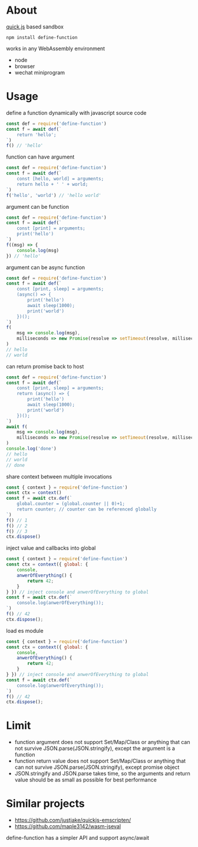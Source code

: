 # About

[quick.js](https://bellard.org/quickjs/) based sandbox

```
npm install define-function
```

works in any WebAssembly environment

* node
* browser
* wechat miniprogram

# Usage

define a function dynamically with javascript source code

```js
const def = require('define-function')
const f = await def(`
    return 'hello';
`)
f() // 'hello'
```

function can have argument

```js
const def = require('define-function')
const f = await def(`
    const [hello, world] = arguments;
    return hello + ' ' + world;
`)
f('hello', 'world') // 'hello world'
```

argument can be function

```js
const def = require('define-function')
const f = await def(`
    const [print] = arguments;
    print('hello')
`)
f((msg) => {
    console.log(msg)
}) // 'hello'
```

argument can be async function

```js
const def = require('define-function')
const f = await def(`
    const [print, sleep] = arguments;
    (async() => {
        print('hello')
        await sleep(1000);
        print('world')
    })();
`)
f(
    msg => console.log(msg),
    milliseconds => new Promise(resolve => setTimeout(resolve, milliseconds))
) 
// hello
// world
```

can return promise back to host

```js
const def = require('define-function')
const f = await def(`
    const [print, sleep] = arguments;
    return (async() => {
        print('hello')
        await sleep(1000);
        print('world')
    })();
`)
await f(
    msg => console.log(msg),
    milliseconds => new Promise(resolve => setTimeout(resolve, milliseconds))
)
console.log('done')
// hello
// world
// done
```

share context between multiple invocations

```js
const { context } = require('define-function')
const ctx = context()
const f = await ctx.def(`
    global.counter = (global.counter || 0)+1;
    return counter; // counter can be referenced globally
`)
f() // 1
f() // 2
f() // 3
ctx.dispose()
```

inject value and callbacks into global

```js
const { context } = require('define-function')
const ctx = context({ global: { 
    console,
    anwerOfEverything() {
        return 42;
    }
} }) // inject console and anwerOfEverything to global
const f = await ctx.def(`
    console.log(anwerOfEverything());
`)
f() // 42
ctx.dispose();
```

load es module

```js
const { context } = require('define-function')
const ctx = context({ global: { 
    console,
    anwerOfEverything() {
        return 42;
    }
} }) // inject console and anwerOfEverything to global
const f = await ctx.def(`
    console.log(anwerOfEverything());
`)
f() // 42
ctx.dispose();
```


# Limit

* function argument does not support Set/Map/Class or anything that can not survive JSON.parse(JSON.stringify), except the argument is a function
* function return value does not support Set/Map/Class or anything that can not survive JSON.parse(JSON.stringify), except promise object
* JSON.stringify and JSON.parse takes time, so the arguments and return value should be as small as possible for best performance

# Similar projects

* https://github.com/justjake/quickjs-emscripten/
* https://github.com/maple3142/wasm-jseval

define-function has a simpler API and support async/await
